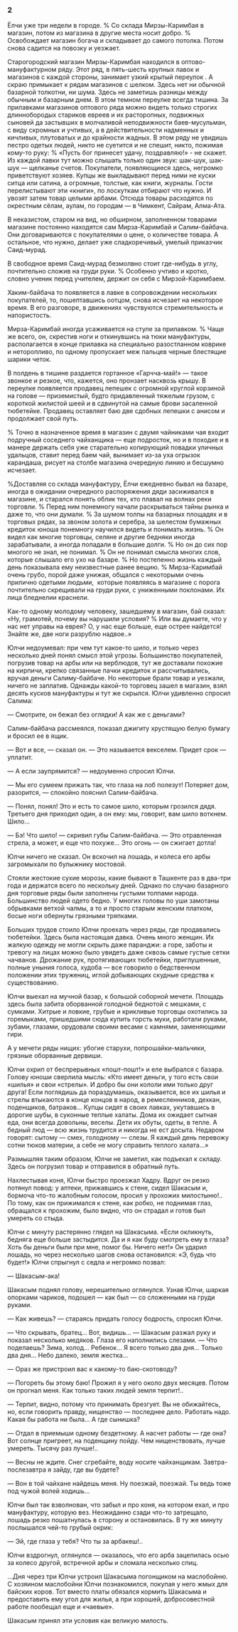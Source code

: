 ### 2

Ёлчи уже три недели в городе.
% Со склада Мирзы-Каримбая в магазин, потом из магазина в другие места носит добро.
% Освобождает магазин богача и складывает до самого потолка.
Потом снова садится на повозку и уезжает.

Старогородский магазин Мирзы-Каримбая находился в оптово-мануфактурном ряду.
Этот ряд, в пять-шесть крупных лавок и магазинов с каждой стороны, занимает узкий крытый переулок .
А скраю примыкает к рядам магазинов с шелком.
Здесь нет ни обычной базарной толкотни, ни шума.
Здесь не заметишь разницы между обычным и базарным днем.
В этом темном переулке всегда тишина.
За прилавками магазинов оптового ряда можно видеть только строгих длиннобородых стариков евреев и их расторопных, подвижных сыновей да застывших в молчаливой неподвижности баев-мусульман, с виду скромных и учтивых, а в действительности надменных и кичливых, плутоватых и до крайности жадных.
В этом ряду не увидишь пестро одетых людей, никто не суетится и не спешит, никто, пожимая кому-то руку:
% «Пусть бог принесет удачу, поздравляю!» - не скажет.
Из каждой лавки тут можно слышать только один звук: шак-шук, шак-шук — щелканье счетов.
Покупатели, появляющиеся здесь, негромко приветствуют хозяев.
Купцы же выкладывают перед ними не куски ситца или сатина, а огромные, толстые, как книги, журналы.
Гости перелистывают эти «книги», по лоскуткам отбирают что нужно.
И увозят затем товар целыми арбами.
Отсюда товары расходятся по окрестным сёлам, аулам, по городам — в Чимкент, Сайрам, Алма-Ата.

В неказистом, старом на вид, но обширном, заполненном товарами магазине постоянно находятся сам Мирза-Каримбай и Салим-байбача.
Они договариваются с покупателями о цене, о количестве товара.
А остальное, что нужно, делает уже сладкоречивый, умелый приказчик Саид-мурад.

В свободное время Саид-мурад безмолвно стоит где-нибудь в углу, почтительно сложив на груди руки.
% Особенно учтиво и кротко, словно ученик перед учителем, держит он себя с Мирзой-Каримбаем.

Хаким-байбача то появляется в лавке в сопровождении нескольких покупателей, то, пошептавшись оотцом, снова исчезает на некоторое время.
В его разговоре, в движениях чувствуются стремительность и напористость.

Мирза-Каримбай иногда усаживается на стуле за прилавком.
% Чаще же всего, он, скрестив ноги и откинувшись на тюки мануфактуры, располагается в конце прилавка на специально разостланном коврике и неторопливо, по одному пропускает меж пальцев черные блестящие шарики четок.

В полдень в тишине раздается гортанное «Гарчча-май!» — такое звонкое и резкое, что, кажется, оно пронзает насквозь крышу.
В переулке появляется продавец лепешек с огромной круглой корзиной на голове — приземистый, будто придавленный тяжелым грузом, с короткой жилистой шеей и в сдвинутой на самые брови засаленной тюбетейке.
Продавец оставляет баю две сдобных лепешки с анисом и продолжает свой путь.

% Точно в назначенное время в магазин с двумя чайниками чая входит подручный соседнего чайханщика — еще подросток, но и в походке и в манере держать себя уже старательно копирующий повадки уличных удальцов, ставит перед баем чай, вынимает из-за уха огрызок карандаша, рисует на столбе магазина очередную линию и бесшумно исчезает.

%Доставляя со склада мануфактуру, Ёлчи ежедневно бывал на базаре, иногда в ожидании очередного распоряжения дяди засиживался в магазине, и старался понять облик тех, кто плавал на волнах реки торговли.
% Перед ним понемногу начали раскрываться тайны рынка и даже то, что они думали.
% За шумом толпы на базарных площадях и в торговых рядах, за звоном золота и серебра, за шелестом бумажных кредиток юноша понемногу научился видеть и понимать жизнь.
% Он видел как многие торговцы, селяне и другие бедняки иногда зарабатывали, а иногда попадали в большие долги.
% Но он до сих пор многого не знал, не понимал.
% Он не понимал смысла многих слов, которые слышало его ухо на базаре.
% Но постепенно жизнь каждый день показывала ему неизвестные ранее вещию.
% Мирза-Каримбай очень грубо, порой даже унижая, общался с некоторыми очень прилично одетыми людьми,  которые появляясь в магазине с порога почтительно скрещивали на груди руки, с униженными поклонами.
Их лица бледнелии краснели.

Как-то одному молодому человеку, зашедшему в магазин, бай сказал:
«Ну, грамотей, почему вы нарушили условия?
% Или вы думаете, что у нас нет управы на еврея?
О, у нас еще больше, еще острее найдется!
Знайте же, две ноги разрублю надвое..»

Юлчи недоумевал: при чем тут какое-то шило, и только через несколько дней понял смысл этой угрозы.
Большинство покупателей, погрузив товар на арбы или на верблюдов, тут же доставали похожие на кирпичи, крепко связанные пачки кредиток и рассчитывались, вручая деньги Салиму-байбаче.
Но некоторые брали товар и уезжали, ничего не заплатив.
Однажды какой-то торговец зашел в магазин, взял десять кусков мануфактуры и тут же скрылся.
Юлчи удивленно спросил Салима:

— Смотрите, он бежал без оглядки!
А как же с деньгами?

Салим-байбача рассмеялся, показал джигиту хрустящую белую бумагу и бросил ее в ящик.

— Вот и все, — сказал он.
— Это называется векселем.
Придет срок — уплатит.

— А если заупрямится?
— недоуменно спросил Юлчи.

— Мы его сумеем прижать так, что глаза на лоб полезут!
Потеряет дом, разорится, — спокойно пояснил Салим-байбача.

— Понял, понял!
Это и есть то самое шило, которым грозился дядя.
Третьего дня приходил один, а он ему: мы, говорит, вам шило воткнем.
Шило…

— Бэ!
Что шило!
— скривил губы Салим-байбача.
— Это отравленная стрела, а может, и еще что похуже…
Это огонь — он сжигает дотла!

Юлчи ничего не сказал.
Он вскочил на лошадь, и колеса его арбы загромыхали по булыжнику мостовой.

Стояли жестокие сухие морозы, какие бывают в Ташкенте раз в два-три года и держатся всего по нескольку дней.
Однако по случаю базарного дня торговые ряды были заполнены густыми толпами народа.
Большинство людей одето бедно.
У многих головы по уши замотаны обрывками ветхой чалмы, а то и просто старым женским платком, босые ноги обернуты грязными тряпками.

Больших трудов стоило Юлчи проехать через ряды, где продавались тюбетейки.
Здесь была настоящая давка.
Очень много женщин.
Их жалкую одежду не могли скрыть даже паранджи: а горе, заботы и тревогу на лицах можно было увидеть даже сквозь самые густые сетки чачванов.
Дрожание рук, протягивающих тюбетейки, приглушенные, полные уныния голоса, худоба — все говорило о бедственном положении этих тружениц, иглой добывающих скудные средства к существованию.

Юлчи выехал на мучной базар, к большой соборной мечети.
Площадь здесь была забита оборванной голодной беднотой с мешками, с сумками.
Хитрые и ловкие, грубые и крикливые торговцы охотились за горемыками, пришедшими сюда купить горсть муки, работали руками, зубами, глазами, орудовали своими весами с камнями, заменяющими гири.

А у мечети ряды нищих: убогие старухи, попрошайки-мальчики, грязные оборванные дервиши.

Юлчи охрип от беспрерывных «пошт-пошт!» и еле выбрался с базара.
Голову юноши сверлила мысль:
«Кто имеет деньги, у того есть свои «шилья» и свои «стрелы».
И добро бы они кололи ими только друг друга!
Если поглядишь да пораздумаешь, оказывается, все их шилья и стрелы втыкаются в конце концов в народ, в ремесленников, дехкан, поденщиков, батраков…
Купцы сидят в своих лавках, укутавшись в дорогие шубы, в суконные теплые халаты.
Дома их ожидает сытная еда, они всегда довольны, веселы.
Дети их обуты, одеты, в тепле.
А бедный люд — всю жизнь трудится и никогда не ест досыта.
Недаром говорят: сытому — смех, голодному — слезы.
Я каждый день перевожу сотни тюков материи, а себе не могу справить теплого халата…»

Размышляя таким образом, Юлчи не заметил, как подъехал к складу.
Здесь он погрузил товар и отправился в обратный путь.

Нахлестывая коня, Юлчи быстро проезжал Хадру.
Вдруг он резко потянул повод: у аптеки, прижавшись к стене, сидел Шакасым и, бормоча что-то жалобным голосом, просил у прохожих милостыню!..
По тому, как он прижимался к стене, как робко, не поднимая глаз, обращался к прохожим, было видно, что он страдал и готов был умереть со стыда.

Юлчи с минуту растерянно глядел на Шакасыма.
«Если окликнуть, бедняга еще больше застыдится.
Да и я как буду смотреть ему в глаза?
Хоть бы деньги были при мне, помог бы.
Ничего нет!» Он ударил лошадь, но через несколько шагов снова остановился:
«Э, будь что будет!» Юлчи спрыгнул с седла и негромко позвал:

— Шакасым-ака!

Шакасым поднял голову, нерешительно оглянулся.
Узнав Юлчи, шаркая опорками чариков, подошел — как был — со сложенными на груди руками.

— Как живешь?
— стараясь придать голосу бодрость, спросил Юлчи.

— Что скрывать, братец…
Вот, видишь…
— Шакасым разжал руку и показал несколько медяков.
Глаза его наполнились слезами.
— Что поделаешь?
Зима, холод…
Ребенок…
Я всего только два дня…
Только два дня…
Небо далеко, земля жестка…

— Ораз же пристроил вас к какому-то баю-скотоводу?

— Погореть бы этому баю!
Прожил я у него около двух месяцев.
Потом он прогнал меня.
Как только таких людей земля терпит!..

— Терпит, видно, потому что принимать брезгует.
Вы не обижайтесь, но, если говорить правду, нищенство — последнее дело.
Работать надо.
Какая бы работа ни была…
А где сынишка?

— Отдал в приемыши одному бездетному.
А насчет работы — где она?
Вот солнце пригреет, на поденщину пойду.
Чем нищенствовать, лучше умереть.
Тысячу раз лучше!..

— Весны не ждите.
Снег сгребайте, воду носите чайханщикам.
Завтра-послезавтра я зайду, где вы будете?

— Вон в той чайхане найдешь меня.
Ну поезжай, поезжай.
Ты ведь тоже под чужой волей ходишь…

Юлчи был так взволнован, что забыл и про коня, на котором ехал, и про мануфактуру, которую вез.
Неожиданно сзади что-то затрещало, лошадь резко пошатнулась в сторону и остановилась.
В ту же минуту послышался чей-то грубый окрик:

— Эй, где глаза у тебя?
Что ты за арбакеш!..

Юлчи вздрогнул, оглянулся — оказалось, что его арба зацепилась осью за колесо другой, встречной арбы и сломала несколько спиц.

…Дня через три Юлчи устроил Шакасыма погонщиком на маслобойню.
С хозяином маслобойни Юлчи познакомился, покупая у него жмых для байских коров.
Тот вместо платы обязался кормить Шакасыма и предоставить ему угол для жилья, а при хорошей, добросовестной работе пообещал еще и «чаевые».

Шакасым принял эти условия как великую милость.
